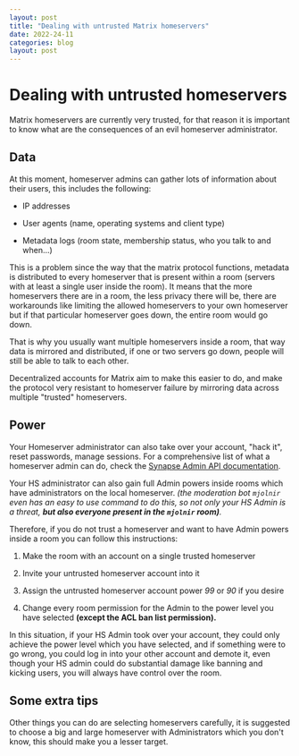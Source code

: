```yaml
---
layout: post
title: "Dealing with untrusted Matrix homeservers"
date: 2022-24-11
categories: blog
layout: post
---
```


# Dealing with untrusted homeservers

Matrix homeservers are currently very trusted, for that reason it is important to know what are the consequences of an evil homeserver administrator.

## **Data**

At this moment, homeserver admins can gather lots of information about their users, this includes the following:

- IP addresses

- User agents (name, operating systems and client type)

- Metadata logs (room state, membership status, who you talk to and when...)

This is a problem since the way that the matrix protocol functions, metadata is distributed to every homeserver that is present within a room (servers with at least a single user inside the room). It means that the more homeservers there are in a room, the less privacy there will be, there are workarounds like limiting the allowed homeservers to your own homeserver but if that particular homeserver goes down, the entire room would go down. 

That is why you usually want multiple homeservers inside a room, that way data is mirrored and distributed, if one or two servers go down, people will still be able to talk to each other.

Decentralized accounts for Matrix aim to make this easier to do, and make the protocol very resistant to homeserver failure by mirroring data across multiple "trusted" homeservers.

## **Power**

Your Homeserver administrator can also take over your account, "hack it", reset passwords, manage sessions. For a comprehensive list of what a homeserver admin can do, check the [Synapse Admin API documentation](https://matrix-org.github.io/synapse/latest/usage/administration/admin_api/index.html). 

Your HS administrator can also gain full Admin powers inside rooms which have administrators on the local homeserver. *(the moderation bot `mjolnir` even has an easy to use command to do this, so not only your HS Admin is a threat, **but also everyone present in the `mjolnir` room)**.*

Therefore, if you do not trust a homeserver and want to have Admin powers inside a room you can follow this instructions:

1. Make the room with an account on a single trusted homeserver

2. Invite your untrusted homeserver account into it

3. Assign the untrusted homeserver account power *99* or *90* if you desire

4. Change every room permission for the Admin to the power level you have selected **(except the ACL ban list permission).**

In this situation, if your HS Admin took over your account, they could only achieve the power level which you have selected, and if something were to go wrong, you could log in into your other account and demote it, even though your HS admin could do substantial damage like banning and kicking users, you will always have control over the room.

## Some extra tips

Other things you can do are selecting homeservers carefully, it is suggested to choose a big and large homeserver with Administrators which you don't know, this should make you a lesser target.
